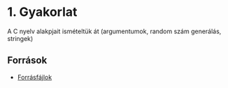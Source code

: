 # 1. Gyakorlat

A C nyelv alakpjait ismételtük át (argumentumok, random szám generálás, stringek)

## Források
- [Forrásfájlok](https://ikelte.sharepoint.com/:f:/s/2022232Opercisrendszerek12.csoport-BendeImre/Eidj9HcbdF1PjCLXPahNHrIBaQUJjxs902cA1S36xkuEng?e=puVvTb)